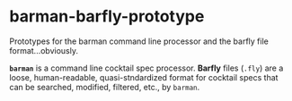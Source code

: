 # barman-barfly-prototype
Prototypes for the barman command line processor and the barfly file format...obviously.

**`barman`** is a command line cocktail spec processor. **Barfly** files (`.fly`) are a loose, human-readable, quasi-stndardized format for cocktail specs that can be searched, modified, filtered, etc., by `barman`.
